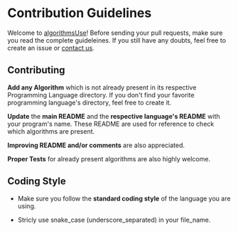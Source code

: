 # Contribution Guidelines

Welcome to [algorithmsUse](https://github.com/aniketsharma00411/algorithmsUse)! Before sending your pull requests, make sure you read the complete guideleines. If you still have any doubts, feel free to create an issue or [contact us](https://github.com/aniketsharma00411).

## Contributing

**Add any Algorithm** which is not already present in its respective Programming Language directory. If you don't find your favorite programming language's directory, feel free to create it.

**Update** the **main README** and the **respective language's README** with your program's name. These README are used for reference to check which algorithms are present.

**Improving README and/or comments** are also appreciated.

**Proper Tests** for already present algorithms are also highly welcome.

## Coding Style

- Make sure you follow the **standard coding style** of the language you are using.

- Stricly use snake_case (underscore_separated) in your file_name.
